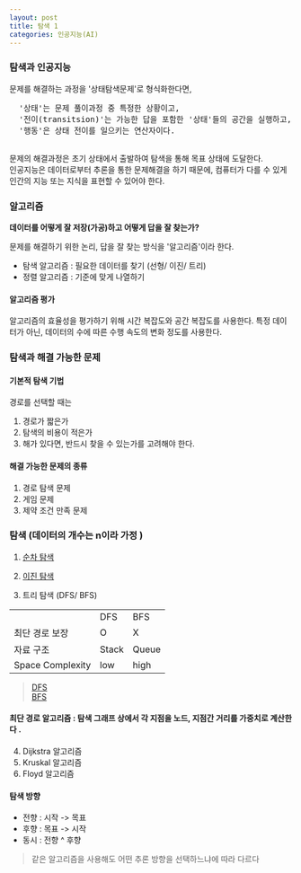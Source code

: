 ```yaml
---
layout: post
title: 탐색 1
categories: 인공지능(AI)
---
```

### 탐색과 인공지능
  문제를 해결하는 과정을 '상태탐색문제'로 형식화한다면,
  <pre>
  '상태'는 문제 풀이과정 중 특정한 상황이고,
  '전이(transitsion)'는 가능한 답을 포함한 '상태'들의 공간을 실행하고, 문제를 푸는 과정이다.
  '행동'은 상태 전이를 일으키는 연산자이다.  
  </pre>
  문제의 해결과정은 초기 상태에서 출발하여 탐색을 통해 목표 상태에 도달한다. <br>
  인공지능은 데이터로부터 추론을 통한 문제해결을 하기 때문에, 컴퓨터가 다를 수 있게 인간의 지능 또는 지식을 표현할 수 있어야 한다.

### 알고리즘

**데이터를 어떻게 잘 저장(가공)하고 어떻게 답을 잘 찾는가?**  <br>

문제를 해결하기 위한 논리, 답을 잘 찾는 방식을 '알고리즘'이라 한다.
- 탐색 알고리즘 : 필요한 데이터를 찾기 (선형/ 이진/ 트리)
- 정렬 알고리즘 : 기준에 맞게 나열하기

#### 알고리즘 평가
알고리즘의 효율성을 평가하기 위해 시간 복잡도와 공간 복잡도를 사용한다. 특정 데이터가 아닌, 데이터의 수에 따른 수행 속도의 변화 정도를 사용한다.

### 탐색과 해결 가능한 문제
#### 기본적 탐색 기법
경로를 선택할 때는
1. 경로가 짧은가
2. 탐색의 비용이 적은가
3. 해가 있다면, 반드시 찾을 수 있는가를 고려해야 한다.

#### 해결 가능한 문제의 종류
1. 경로 탐색 문제
2. 게임 문제
3. 제약 조건 만족 문제

### 탐색 (데이터의 개수는 n이라 가정 )
1. [순차 탐색](https://lynring24.github.io/algorithm/2017/09/26/Linear-Sort/)

2. [이진 탐색](https://lynring24.github.io/algorithm/2017/09/26/Binary-Search/)

3. 트리 탐색 (DFS/ BFS)
<table>
<tr>
<td></td><td>DFS</td><td>BFS</td>
</tr>
<tr>
<td>최단 경로 보장</td><td> O </td> <td>  X </td>
</tr>
<tr>
<td>자료 구조</td><td> Stack </td> <td> Queue </td>
</tr>
<tr>
<td> Space Complexity </td> <td>low </td> <td>high </td>
</tr>
</table>

> [DFS](https://lynring24.github.io/algorithm/2018/05/03/Depth_First_Search/)   
> [BFS](https://lynring24.github.io/algorithm/2018/05/03/Breadth_First_Search/)   

#### 최단 경로 알고리즘 : 탐색 그래프 상에서 각 지점을 노드, 지점간 거리를 가중치로 계산한다 .
4. Dijkstra 알고리즘  
5. Kruskal 알고리즘
6. Floyd 알고리즘

#### 탐색 방향
+ 전향 : 시작 -> 목표
+ 후향 : 목표 -> 시작
+ 동시 : 전향 ^ 후향

> 같은 알고리즘을 사용해도 어떤 추론 방향을 선택하느냐에 따라 다르다
